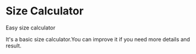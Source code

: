 # Size Calculator
Easy size calculator

It's a basic size calculator.You can improve it if you need more details and result.
